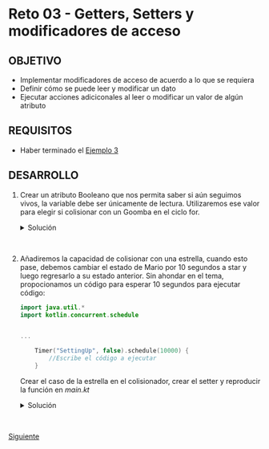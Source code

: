 # Reto 03 - Getters, Setters y modificadores de acceso

## OBJETIVO 

- Implementar modificadores de acceso de acuerdo a lo que se requiera
- Definir cómo se puede leer y modificar un dato
- Ejecutar acciones adiciconales al leer o modificar un valor de algún atributo

## REQUISITOS 

- Haber terminado el [Ejemplo 3](../Ejemplo-03)

## DESARROLLO

1. Crear un atributo Booleano que nos permita saber si aún seguimos vivos, la variable debe ser únicamente de lectura. Utilizaremos ese valor para elegir si colisionar con un Goomba en el ciclo for.

    <details>
        <summary>Solución</summary>
        
    crear la variable junto con su getter

    ```kotlin
    val isAlive: Boolean
    get() {
        return lives>=1
    }
    ```

    en el ciclo for de *main.kt*, condicionar la colisión al siguiente *if*:

    ```kotlin
    if(mario.isAlive){
        mario.collision("Goomba")
        println("Te quedan ${mario.getLives()}")
    }
    ```

    </details>

</br>

2. Añadiremos la capacidad de colisionar con una estrella, cuando esto pase, debemos cambiar el estado de Mario por 10 segundos a star y luego regresarlo a su estado anterior. Sin ahondar en el tema, propocionamos un código para esperar 10 segundos para ejecutar código:

    ```kotlin
    import java.util.*
    import kotlin.concurrent.schedule


    ...

        Timer("SettingUp", false).schedule(10000) {
            //Escribe el código a ejecutar 
        }

    ```

    Crear el caso de la estrella en el colisionador, crear el setter y reproducir la función en *main.kt*

    <details>
        <summary>Solución</summary>
        
    En el colisionador: 	

    ```kotlin
    "Star" -> state = "Star"
    ```
        
    el setter será el siguiente:

    ```kotlin
    set(value) {
        val before = field
        field = value
        println("tu estado ahora es $field")
        if(value=="Star"){
            Timer("SettingUp", false).schedule(10000) {
                field = before
                println("tu estado ahora es $field")
            }
        }
        field = value
    }
    ```

    Ahora hacemos colisionar a Mario con una estrella:

    ```kotlin
    mario.collision("Star")
    ```

    </details>

</br>

[Siguiente](../Reto-final)